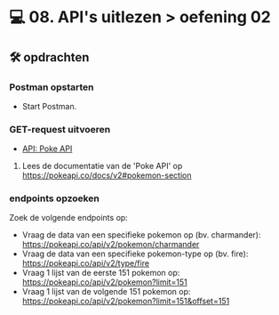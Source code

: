 # 💻 08. API's uitlezen > oefening 02

## 🛠️ opdrachten

### Postman opstarten

 - Start Postman.

### GET-request uitvoeren

- [API: Poke API](https://pokeapi.co/)

1. Lees de documentatie van de 'Poke API' op https://pokeapi.co/docs/v2#pokemon-section

### endpoints opzoeken

Zoek de volgende endpoints op:
- Vraag de data van een specifieke pokemon op (bv. charmander): https://pokeapi.co/api/v2/pokemon/charmander
- Vraag de data van een specifieke pokemon-type op (bv. fire): https://pokeapi.co/api/v2/type/fire
- Vraag 1 lijst van de eerste 151 pokemon op: https://pokeapi.co/api/v2/pokemon?limit=151
- Vraag 1 lijst van de volgende 151 pokemon op: https://pokeapi.co/api/v2/pokemon?limit=151&offset=151